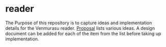 # reader

The Purpose of this repository is to capture ideas and implementation details for the Venmurasu reader. [Proposal](https://github.com/venmurasu/reader/edit/master/proposal.md) lists various ideas. A design document can be added for each of the item from the list before taking up implementation. 
